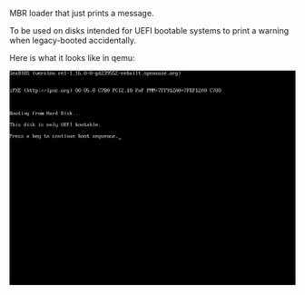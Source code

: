 MBR loader that just prints a message.

To be used on disks intended for UEFI bootable systems to print a warning
when legacy-booted accidentally.

Here is what it looks like in qemu:

![screenshot](screenshot.jpg)